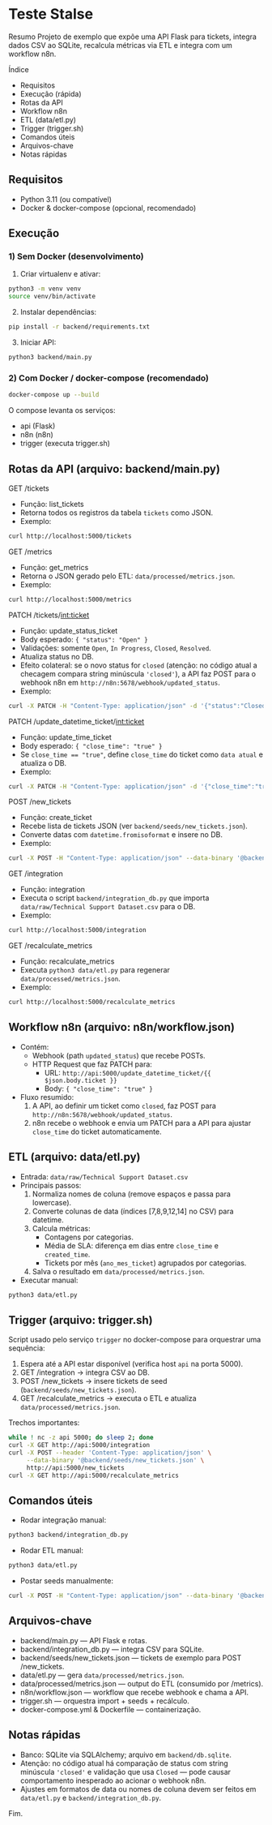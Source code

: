 # Teste Stalse

Resumo
Projeto de exemplo que expõe uma API Flask para tickets, integra dados CSV ao SQLite, recalcula métricas via ETL e integra com um workflow n8n.

Índice
- Requisitos
- Execução (rápida)
- Rotas da API
- Workflow n8n
- ETL (data/etl.py)
- Trigger (trigger.sh)
- Comandos úteis
- Arquivos-chave
- Notas rápidas

## Requisitos
- Python 3.11 (ou compatível)
- Docker & docker-compose (opcional, recomendado)

## Execução

### 1) Sem Docker (desenvolvimento)
1. Criar virtualenv e ativar:
```bash
python3 -m venv venv
source venv/bin/activate
```
2. Instalar dependências:
```bash
pip install -r backend/requirements.txt
```
3. Iniciar API:
```bash
python3 backend/main.py
```

### 2) Com Docker / docker-compose (recomendado)
```bash
docker-compose up --build
```
O compose levanta os serviços:
- api (Flask)
- n8n (n8n)
- trigger (executa trigger.sh)

## Rotas da API (arquivo: backend/main.py)

GET /tickets
- Função: list_tickets
- Retorna todos os registros da tabela `tickets` como JSON.
- Exemplo:
```bash
curl http://localhost:5000/tickets
```

GET /metrics
- Função: get_metrics
- Retorna o JSON gerado pelo ETL: `data/processed/metrics.json`.
- Exemplo:
```bash
curl http://localhost:5000/metrics
```

PATCH /tickets/<int:ticket>
- Função: update_status_ticket
- Body esperado: `{ "status": "Open" }`
- Validações: somente `Open`, `In Progress`, `Closed`, `Resolved`.
- Atualiza status no DB.
- Efeito colateral: se o novo status for `closed` (atenção: no código atual a checagem compara string minúscula `'closed'`), a API faz POST para o webhook n8n em `http://n8n:5678/webhook/updated_status`.
- Exemplo:
```bash
curl -X PATCH -H "Content-Type: application/json" -d '{"status":"Closed"}' http://localhost:5000/tickets/123
```

PATCH /update_datetime_ticket/<int:ticket>
- Função: update_time_ticket
- Body esperado: `{ "close_time": "true" }`
- Se `close_time == "true"`, define `close_time` do ticket como `data atual` e atualiza o DB.
- Exemplo:
```bash
curl -X PATCH -H "Content-Type: application/json" -d '{"close_time":"true"}' http://localhost:5000/update_datetime_ticket/123
```

POST /new_tickets
- Função: create_ticket
- Recebe lista de tickets JSON (ver `backend/seeds/new_tickets.json`).
- Converte datas com `datetime.fromisoformat` e insere no DB.
- Exemplo:
```bash
curl -X POST -H "Content-Type: application/json" --data-binary '@backend/seeds/new_tickets.json' http://localhost:5000/new_tickets
```

GET /integration
- Função: integration
- Executa o script `backend/integration_db.py` que importa `data/raw/Technical Support Dataset.csv` para o DB.
- Exemplo:
```bash
curl http://localhost:5000/integration
```

GET /recalculate_metrics
- Função: recalculate_metrics
- Executa `python3 data/etl.py` para regenerar `data/processed/metrics.json`.
- Exemplo:
```bash
curl http://localhost:5000/recalculate_metrics
```

## Workflow n8n (arquivo: n8n/workflow.json)
- Contém:
  - Webhook (path `updated_status`) que recebe POSTs.
  - HTTP Request que faz PATCH para:
    - URL: `http://api:5000/update_datetime_ticket/{{ $json.body.ticket }}`
    - Body: `{ "close_time": "true" }`
- Fluxo resumido:
  1. A API, ao definir um ticket como `closed`, faz POST para `http://n8n:5678/webhook/updated_status`.
  2. n8n recebe o webhook e envia um PATCH para a API para ajustar `close_time` do ticket automaticamente.

## ETL (arquivo: data/etl.py)
- Entrada: `data/raw/Technical Support Dataset.csv`
- Principais passos:
  1. Normaliza nomes de coluna (remove espaços e passa para lowercase).
  2. Converte colunas de data (índices [7,8,9,12,14] no CSV) para datetime.
  3. Calcula métricas:
     - Contagens por categorias.
     - Média de SLA: diferença em dias entre `close_time` e `created_time`.
     - Tickets por mês (`ano_mes_ticket`) agrupados por categorias.
  4. Salva o resultado em `data/processed/metrics.json`.
- Executar manual:
```bash
python3 data/etl.py
```

## Trigger (arquivo: trigger.sh)
Script usado pelo serviço `trigger` no docker-compose para orquestrar uma sequência:
1. Espera até a API estar disponível (verifica host `api` na porta 5000).
2. GET /integration -> integra CSV ao DB.
3. POST /new_tickets -> insere tickets de seed (`backend/seeds/new_tickets.json`).
4. GET /recalculate_metrics -> executa o ETL e atualiza `data/processed/metrics.json`.

Trechos importantes:
```bash
while ! nc -z api 5000; do sleep 2; done
curl -X GET http://api:5000/integration
curl -X POST --header 'Content-Type: application/json' \
     --data-binary '@backend/seeds/new_tickets.json' \
     http://api:5000/new_tickets
curl -X GET http://api:5000/recalculate_metrics
```

## Comandos úteis
- Rodar integração manual:
```bash
python3 backend/integration_db.py
```
- Rodar ETL manual:
```bash
python3 data/etl.py
```
- Postar seeds manualmente:
```bash
curl -X POST -H "Content-Type: application/json" --data-binary '@backend/seeds/new_tickets.json' http://localhost:5000/new_tickets
```

## Arquivos-chave
- backend/main.py — API Flask e rotas.
- backend/integration_db.py — integra CSV para SQLite.
- backend/seeds/new_tickets.json — tickets de exemplo para POST /new_tickets.
- data/etl.py — gera `data/processed/metrics.json`.
- data/processed/metrics.json — output do ETL (consumido por /metrics).
- n8n/workflow.json — workflow que recebe webhook e chama a API.
- trigger.sh — orquestra import + seeds + recálculo.
- docker-compose.yml & Dockerfile — containerização.

## Notas rápidas
- Banco: SQLite via SQLAlchemy; arquivo em `backend/db.sqlite`.
- Atenção: no código atual há comparação de status com string minúscula `'closed'` e validação que usa `Closed` — pode causar comportamento inesperado ao acionar o webhook n8n.
- Ajustes em formatos de data ou nomes de coluna devem ser feitos em `data/etl.py` e `backend/integration_db.py`.

Fim.